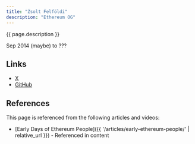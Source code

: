 ```yaml
---
title: "Zsolt Felföldi"
description: "Ethereum OG"
---
```


{{ page.description }}

Sep 2014 (maybe) to ???

## Links
- [X](https://twitter.com/zsfelfoldi)
- [GitHub](https://github.com/zsfelfoldi)

## References

This page is referenced from the following articles and videos:

- [Early Days of Ethereum People]({{ '/articles/early-ethereum-people/' | relative_url }}) - Referenced in content
